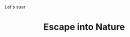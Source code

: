 <!DOCTYPE html>
<html lang="en US">
<head> Let's soar
</head>
<body> 
    <header>
    <h1>Escape into Nature</h1>
    </header>
<nav>
    
